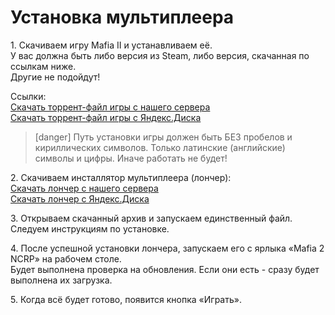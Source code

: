 # Установка мультиплеера
1\. Скачиваем игру Mafia II и устанавливаем её.  
У вас должна быть либо версия из Steam, либо версия, скачанная по ссылкам ниже.  
Другие не подойдут!

Ссылки:  
[Скачать торрент-файл игры с нашего сервера](https://releases.m2ncrp.now.sh/api/fetch/m2ncrp/launcher/win/torrent/latest)  
[Скачать торрент-файл игры с Яндекс.Диска](https://yadi.sk/d/duUV4sRu-pg2jg)

<!-- -->
> [danger]
> Путь установки игры должен быть БЕЗ пробелов и кириллических символов.
> Только латинские \(английские\) символы и цифры. Иначе работать не будет!

2\. Скачиваем инсталлятор мультиплеера (лончер):  
[Скачать лончер с нашего сервера](https://releases.m2ncrp.now.sh/api/fetch/m2ncrp/launcher/win/installer/latest)  
[Скачать лончер с Яндекс.Диска](https://yadi.sk/d/j29GaTYQEovQYQ)

3\. Открываем скачанный архив и запускаем единственный файл. Следуем инструкциям по установке.

4\. После успешной установки лончера, запускаем его с ярлыка «Mafia 2 NCRP» на рабочем столе.  
Будет выполнена проверка на обновления. Если они есть - сразу будет выполнена их загрузка.  

5\. Когда всё будет готово, появится кнопка «Играть».

